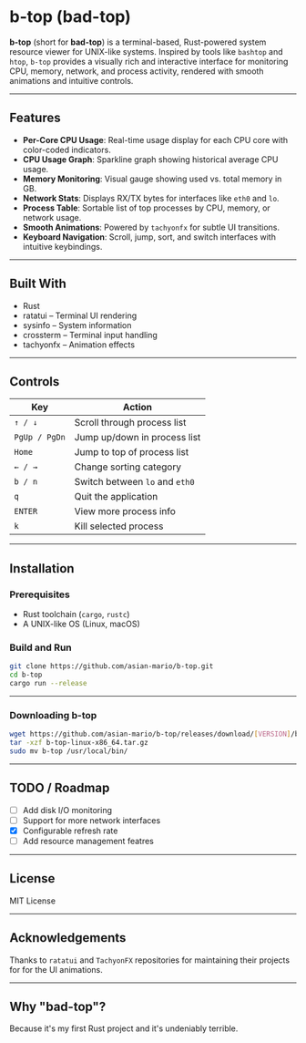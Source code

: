 # b-top (bad-top)

**b-top** (short for **bad-top**) is a terminal-based, Rust-powered system resource viewer for UNIX-like systems. Inspired by tools like `bashtop` and `htop`, `b-top` provides a visually rich and interactive interface for monitoring CPU, memory, network, and process activity, rendered with smooth animations and intuitive controls.

---

## Features

- **Per-Core CPU Usage**: Real-time usage display for each CPU core with color-coded indicators.
- **CPU Usage Graph**: Sparkline graph showing historical average CPU usage.
- **Memory Monitoring**: Visual gauge showing used vs. total memory in GB.
- **Network Stats**: Displays RX/TX bytes for interfaces like `eth0` and `lo`.
- **Process Table**: Sortable list of top processes by CPU, memory, or network usage.
- **Smooth Animations**: Powered by `tachyonfx` for subtle UI transitions.
- **Keyboard Navigation**: Scroll, jump, sort, and switch interfaces with intuitive keybindings.


---

## Built With

- Rust
- ratatui – Terminal UI rendering
- sysinfo – System information
- crossterm – Terminal input handling
- tachyonfx – Animation effects

---

## Controls

| Key             | Action                          |
|----------------|----------------------------------|
| `↑ / ↓`        | Scroll through process list      |
| `PgUp / PgDn`  | Jump up/down in process list     |
| `Home`         | Jump to top of process list      |
| `← / →`        | Change sorting category          |
| `b / n`        | Switch between `lo` and `eth0`   |
| `q`            | Quit the application             |
| `ENTER`        | View more process info           |
| `k`            | Kill selected process            |
---

## Installation

### Prerequisites

- Rust toolchain (`cargo`, `rustc`)
- A UNIX-like OS (Linux, macOS)

### Build and Run

```bash
git clone https://github.com/asian-mario/b-top.git
cd b-top
cargo run --release
```

---
### Downloading b-top
```bash
wget https://github.com/asian-mario/b-top/releases/download/[VERSION]/b-top-linux-x86_64.tar.gz
tar -xzf b-top-linux-x86_64.tar.gz
sudo mv b-top /usr/local/bin/

```

---

## TODO / Roadmap

- [ ] Add disk I/O monitoring
- [ ] Support for more network interfaces
- [x] Configurable refresh rate
- [ ] Add resource management featres

---

## License

MIT License

---

## Acknowledgements

Thanks to `ratatui` and `TachyonFX` repositories for maintaining their projects for for the UI animations.

---

## Why "bad-top"?

Because it's my first Rust project and it's undeniably terrible.

